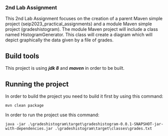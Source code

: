 <h3> 2nd Lab Assignment </h3>


This 2nd Lab Assignment focuses on the creation of a parent Maven simple project (seip2023_practical_assignments)
and a module Maven simple project (gradeshistogram). The module Maven project will include a class named 
HistogramGenerator. This class will create a diagram which will depict graphically the data given by a file of grades. 

## Build tools 
This project is using ***jdk 8*** and ***maven*** in order to be built.


## Running the project 
In order to build the project you need to build it first by using this command: 
```
mvn clean package
```
In order to run the project use this command:
```
java -jar .\gradeshistogram\target\gradeshistogram-0.0.1-SNAPSHOT-jar-with-dependencies.jar .\gradeshistogram\target\classes\grades.txt
```